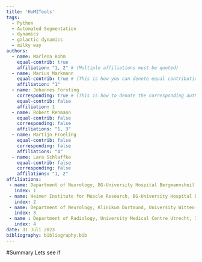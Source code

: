 ```yaml
---
title: 'HuMITools'
tags:
  - Python
  - Automated Segmentation
  - dynamics
  - galactic dynamics
  - milky way
authors:
  - name: Marlena Rohm
    equal-contrib: true
    affiliation: "1, 2" # (Multiple affiliations must be quoted)
  - name: Marius Markmann
    equal-contrib: true # (This is how you can denote equal contributions between multiple authors)
    affiliation: "1"
  - name: Johannes Forsting
    corresponding: true # (This is how to denote the corresponding author)
    equal-contrib: false
    affiliation: 1
  - name: Robert Rehmann
    equal-contrib: false
    corresponding: false
    affiliations: "1, 3"
  - name: Martijn Froeling
    equal-contrib: false
    corresponding: false
    affiliations: "4"
  - name: Lara Schlaffke
    equal-contrib: false
    corresponding: false
    affilations: "1, 2"
affiliations:
 - name: Department of Neurology, BG-University Hospital Bergmannsheil gGmbH, Ruhr-University Bochum, 44789 Bochum, Germany
   index: 1
 - name: Heimer Institute for Muscle Research, BG-University Hospital Bergmannsheil gGmbH, 44789 Bochum, Germany
   index: 2
 - name: Department of Neurology, Klinikum Dortmund, University Witten-Herdecke, 44137 Dortmund, Germany
   index: 3
 - name : Department of Radiology, University Medical Centre Utrecht, 3584 Utrecht, The Netherlands
   index: 4
date: 31 Juli 2023
bibliography: bibliography.bib
---
```


#Summary
Lets see if 